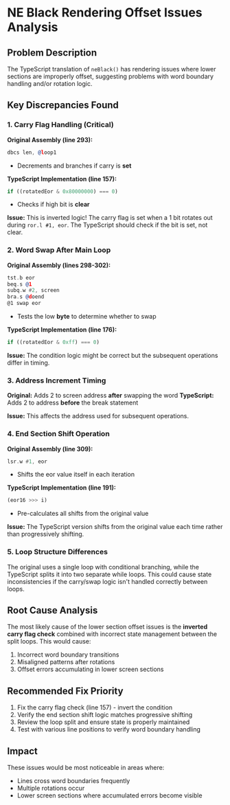 # NE Black Rendering Offset Issues Analysis

## Problem Description
The TypeScript translation of `neBlack()` has rendering issues where lower sections are improperly offset, suggesting problems with word boundary handling and/or rotation logic.

## Key Discrepancies Found

### 1. **Carry Flag Handling (Critical)**
**Original Assembly (line 293):**
```asm
dbcs len, @loop1
```
- Decrements and branches if carry is **set**

**TypeScript Implementation (line 157):**
```typescript
if ((rotatedEor & 0x80000000) === 0)
```
- Checks if high bit is **clear**

**Issue:** This is inverted logic! The carry flag is set when a 1 bit rotates out during `ror.l #1, eor`. The TypeScript should check if the bit is set, not clear.

### 2. **Word Swap After Main Loop**
**Original Assembly (lines 298-302):**
```asm
tst.b eor
beq.s @1
subq.w #2, screen
bra.s @doend
@1 swap eor
```
- Tests the low **byte** to determine whether to swap

**TypeScript Implementation (line 176):**
```typescript
if ((rotatedEor & 0xff) === 0)
```

**Issue:** The condition logic might be correct but the subsequent operations differ in timing.

### 3. **Address Increment Timing**
**Original:** Adds 2 to screen address **after** swapping the word
**TypeScript:** Adds 2 to address **before** the break statement

**Issue:** This affects the address used for subsequent operations.

### 4. **End Section Shift Operation**
**Original Assembly (line 309):**
```asm
lsr.w #1, eor
```
- Shifts the eor value itself in each iteration

**TypeScript Implementation (line 191):**
```typescript
(eor16 >>> i)
```
- Pre-calculates all shifts from the original value

**Issue:** The TypeScript version shifts from the original value each time rather than progressively shifting.

### 5. **Loop Structure Differences**
The original uses a single loop with conditional branching, while the TypeScript splits it into two separate while loops. This could cause state inconsistencies if the carry/swap logic isn't handled correctly between loops.

## Root Cause Analysis
The most likely cause of the lower section offset issues is the **inverted carry flag check** combined with incorrect state management between the split loops. This would cause:

1. Incorrect word boundary transitions
2. Misaligned patterns after rotations
3. Offset errors accumulating in lower screen sections

## Recommended Fix Priority
1. Fix the carry flag check (line 157) - invert the condition
2. Verify the end section shift logic matches progressive shifting
3. Review the loop split and ensure state is properly maintained
4. Test with various line positions to verify word boundary handling

## Impact
These issues would be most noticeable in areas where:
- Lines cross word boundaries frequently
- Multiple rotations occur
- Lower screen sections where accumulated errors become visible